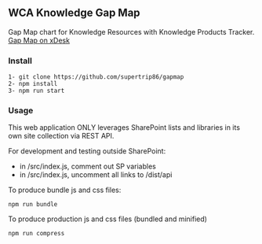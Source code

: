 ## WCA Knowledge Gap Map

Gap Map chart for Knowledge Resources with Knowledge Products Tracker.
[Gap Map on xDesk](https://xdesk.ifad.org/sites/pa/tools/gapmap)

### Install
```
1- git clone https://github.com/supertrip86/gapmap
2- npm install
3- npm run start
```

### Usage
This web application ONLY leverages SharePoint lists and libraries in its own site collection via REST API.

For development and testing outside SharePoint: 

- in /src/index.js, comment out SP variables 
- in /src/index.js, uncomment all links to /dist/api

To produce bundle js and css files:
```
npm run bundle
```

To produce production js and css files (bundled and minified)
```
npm run compress
```
